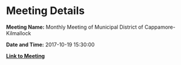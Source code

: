 # Meeting Details

**Meeting Name:** Monthly Meeting of Municipal District of Cappamore-Kilmallock

**Date and Time:** 2017-10-19 15:30:00

**[Link to Meeting](https://www.limerick.ie/council/whats-on/monthly-meeting-municipal-district-cappamore-kilmallock-31)**
